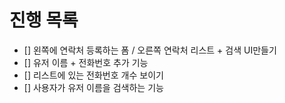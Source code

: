 # 진행 목록

- [] 왼쪽에 연락처 등록하는 폼 / 오른쪽 연락처 리스트 + 검색 UI만들기
- [] 유저 이름 + 전화번호 추가 기능
- [] 리스트에 있는 전화번호 개수 보이기
- [] 사용자가 유저 이름을 검색하는 기능
